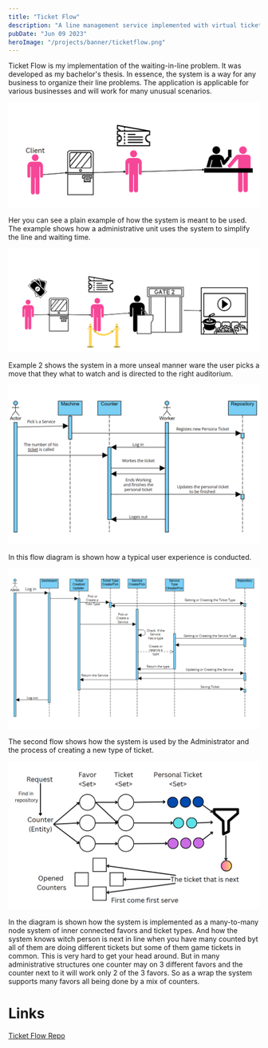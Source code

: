 ```yaml
---
title: "Ticket Flow"
description: "A line management service implemented with virtual tickets "
pubDate: "Jun 09 2023"
heroImage: "/projects/banner/ticketflow.png"
---
```


Ticket Flow is my implementation of the waiting-in-line problem. It was developed as my bachelor's thesis. In essence, the system is a way for any business to organize their line problems. The application is applicable for various businesses and will work for many unusual scenarios.

![Example 1](../../../public/projects/ticketflow/ex1.png)

Her you can see a plain example of how the system is meant to be used. The example shows how a
administrative unit uses the system to simplify the line and waiting time.

![Example 2](../../../public/projects/ticketflow/ex2.png)

Example 2 shows the system in a more unseal manner ware the user picks a move that they what to watch and is directed to the right auditorium.

![Flow 1](../../../public/projects/ticketflow/flow1.png)

In this flow diagram is shown how a typical user experience is conducted.

![Flow 2](../../../public/projects/ticketflow/flow2.png)

The second flow shows how the system is used by the Administrator and the process of creating a new type of ticket.

![Implementation](../../../public/projects/ticketflow/impl.png)

In the diagram is shown how the system is implemented as a many-to-many node system of inner connected favors and ticket types. And how the system knows witch person is next in line when you have many counted byt all of them are doing different tickets but some of them game tickets in common. This is very hard to get your head around. But in many administrative structures one counter may on 3 different favors and the counter next to it will work only 2 of the 3 favors. So as a wrap the system supports many favors all being done by a mix of counters.

# Links

[Ticket Flow Repo](https://github.com/IvoRum/TicketSystem)
